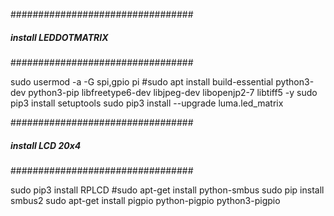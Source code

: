 #################################
##### install LEDDOTMATRIX  #####
#################################

sudo usermod -a -G spi,gpio pi
#sudo apt install build-essential python3-dev python3-pip libfreetype6-dev libjpeg-dev libopenjp2-7 libtiff5 -y
sudo pip3 install setuptools
sudo pip3 install --upgrade luma.led_matrix

#################################
#####   install LCD 20x4    #####
#################################

sudo pip3 install RPLCD
#sudo apt-get install python-smbus
sudo pip install smbus2
sudo apt-get install pigpio python-pigpio python3-pigpio